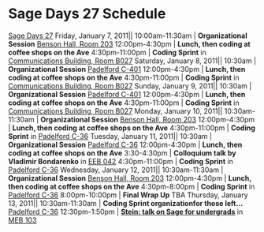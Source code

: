

# Sage Days 27 Schedule

<a href="/days27">Sage Days 27</a> 
Friday, January 7, 2011||
10:00am-11:30am   | **Organizational Session** <a class="http" href="http://www.washington.edu/maps/?l=BNS">Benson Hall, Room 203</a>
12:00pm-4:30pm   | **Lunch, then coding at coffee shops on the Ave**
 4:30pm-11:00pm   | **Coding Sprint** in  <a class="http" href="http://www.washington.edu/home/maps/northcentral.html?CMU">Communications Building, Room B027</a>
Saturday, January 8, 2011||
10:30am   | **Organizational Session** <a class="http" href="http://www.washington.edu/home/maps/northcentral.html?PDL">Padelford C-401</a>
12:00pm-4:30pm   | **Lunch, then coding at coffee shops on the Ave**
 4:30pm-11:00pm   | **Coding Sprint** in  <a class="http" href="http://www.washington.edu/home/maps/northcentral.html?CMU">Communications Building, Room B027</a>
Sunday, January 9, 2011||
10:30am   | **Organizational Session** <a class="http" href="http://www.washington.edu/home/maps/northcentral.html?PDL">Padelford C-401</a>
12:00pm-4:30pm   | **Lunch, then coding at coffee shops on the Ave**
 4:30pm-11:00pm   | **Coding Sprint** in  <a class="http" href="http://www.washington.edu/home/maps/northcentral.html?CMU">Communications Building, Room B027</a>
Monday, January 10, 2011||
10:30am-11:30am   | **Organizational Session** <a class="http" href="http://www.washington.edu/maps/?l=BNS">Benson Hall, Room 203</a>
12:00pm-4:30pm   | **Lunch, then coding at coffee shops on the Ave**
 4:30pm-11:00pm   | **Coding Sprint** in <a class="http" href="http://www.washington.edu/home/maps/northcentral.html?PDL">Padelford C-36</a>
Tuesday, January 11, 2011||
10:30am   | **Organizational Session** <a class="http" href="http://www.washington.edu/home/maps/northcentral.html?PDL">Padelford C-36</a>
12:00pm-4:30pm   | **Lunch, then coding at coffee shops on the Ave**
3:30-4:30pm   | **Colloquium talk by Vladimir Bondarenko** in <a class="http" href="http://www.washington.edu/maps/?l=EEB">EEB 042</a>
 4:30pm-11:00pm   | **Coding Sprint** in <a class="http" href="http://www.washington.edu/home/maps/northcentral.html?PDL">Padelford C-36</a>
Wednesday, January 12, 2011||
10:30am-11:30am   | **Organizational Session** <a class="http" href="http://www.washington.edu/maps/?l=BNS">Benson Hall, Room 203</a>
12:00pm-4:30pm   | **Lunch, then coding at coffee shops on the Ave**
4:30pm-8:00pm   | **Coding Sprint** in <a class="http" href="http://www.washington.edu/home/maps/northcentral.html?PDL">Padelford C-36</a>
8:00pm-10:00pm   | **Final Wrap Up** TBA
Thursday, January 13, 2011||
10:30am-11:30am | **Coding Sprint organizationfor those left...** <a class="http" href="http://www.washington.edu/home/maps/northcentral.html?PDL">Padelford C-36</a>
12:30pm-1:50pm | **<a class="http" href="http://wstein.org/talks/2011-01-13-ACMS-intro_to_sage/">Stein: talk on Sage for undergrads</a>** in <a class="http" href="http://www.washington.edu/home/maps/northcentral.html?MEB">MEB 103</a>
